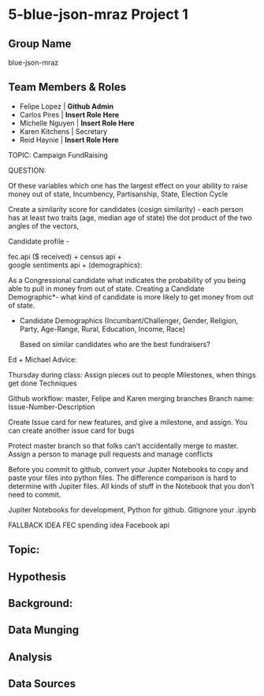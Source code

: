 # 5-blue-json-mraz Project 1

## Group Name
blue-json-mraz

## Team Members & Roles
* Felipe Lopez | **Github Admin**
* Carlos Pires | **Insert Role Here**
* Michelle Nguyen | **Insert Role Here**
* Karen Kitchens | Secretary
* Reid Haynie  | **Insert Role Here**


TOPIC: Campaign FundRaising

QUESTION: 

Of these variables which one has the largest effect on your ability to raise money out of state, Incumbency, Partisanship, State, Election Cycle

Create a similarity score for candidates (cosign similarity) - each person has at least two traits (age, median age of state) the dot product of the two angles of the vectors, 
	
Candidate profile -  

fec.api ($ received) + 
census api +  
google sentiments api +
(demographics):

As a Congressional candidate what indicates the probability of you being able to pull in money from out of state. Creating a Candidate Demographic*- what kind of candidate is more likely to get money from out of state. 

* Candidate Demographics (Incumbant/Challenger, Gender, Religion, Party, Age-Range, Rural, Education, Income, Race)

	Based on similar candidates who are the best fundraisers?

Ed + Michael Advice:

Thursday during class:
Assign pieces out to people
Milestones, when things get done
Techniques

Github workflow: 
master, Felipe and Karen merging branches
Branch name: 
Issue-Number-Description

Create Issue card for new features, and give a milestone, and assign. You can create another issue card for bugs 

Protect master branch so that folks can’t accidentally merge to master. Assign a person to manage pull requests and manage conflicts

Before you commit to github, convert your Jupiter Notebooks to copy and paste your files into python files. The difference comparison is hard to determine with Jupiter files. All kinds of stuff in the Notebook that you don’t need to commit. 

Jupiter Notebooks for development, Python for github. Gitignore your .ipynb 





FALLBACK IDEA
FEC spending idea
Facebook api



## Topic:

## Hypothesis

## Background:

## Data Munging

## Analysis

## Data Sources

